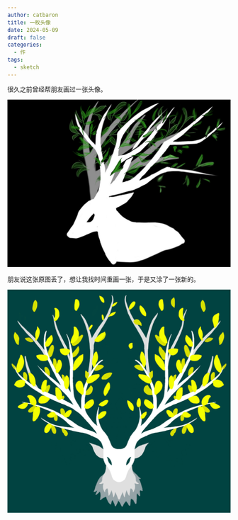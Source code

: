 ```yaml
---
author: catbaron
title: 一枚头像
date: 2024-05-09
draft: false
categories:
  - 作
tags:
  - sketch
---
```

很久之前曾经帮朋友画过一张头像。

![](https://raw.githubusercontent.com/catbaron0/pic/main/images/202459231522.png)

朋友说这张原图丢了，想让我找时间重画一张，于是又涂了一张新的。

![](https://raw.githubusercontent.com/catbaron0/pic/main/images/202459231835.png)